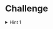 # Challenge  
<details>
  <summary>Hint 1</summary>
  
  * After running the geoprocessing tool, open the history pane
  * Right click the successful run of the tool and select Copy Python command
  * Open any text editor and paste the copied Python snippet
  * Save the file with a .py extension
</details>